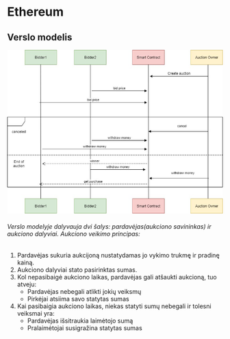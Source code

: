 # Ethereum

## Verslo modelis

![Contract](contract.jpg)

###### Verslo modelyje dalyvauja dvi šalys: pardavėjas(aukciono savininkas) ir aukciono dalyviai. Aukciono veikimo principas:
1. Pardavėjas sukuria aukcijoną nustatydamas jo vykimo trukmę ir pradinę kainą.
2. Aukciono dalyviai stato pasirinktas sumas.
3. Kol nepasibaigė aukciono laikas, pardavėjas gali atšaukti aukcioną, tuo atveju:
    - Pardavėjas nebegali atlikti jokių veiksmų
    - Pirkėjai atsiima savo statytas sumas
4. Kai pasibaigia aukciono laikas, niekas statyti sumų nebegali ir tolesni veiksmai yra:
    - Pardavėjas išsitraukia laimėtojo sumą
    - Pralaimėtojai susigražina statytas sumas
